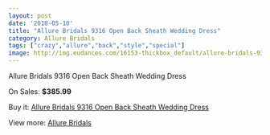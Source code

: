 ```yaml
---
layout: post
date: '2018-05-10'
title: "Allure Bridals 9316 Open Back Sheath Wedding Dress"
category: Allure Bridals
tags: ["crazy","allure","back","style","special"]
image: http://img.eudances.com/16153-thickbox_default/allure-bridals-9316-open-back-sheath-wedding-dress.jpg
---
```

Allure Bridals 9316 Open Back Sheath Wedding Dress

On Sales: **$385.99**
<a href="https://www.eudances.com/en/allure-bridals/4748-allure-bridals-9316-open-back-sheath-wedding-dress.html"><amp-img layout="responsive" width="600" height="600" src="//img.eudances.com/16153-thickbox_default/allure-bridals-9316-open-back-sheath-wedding-dress.jpg" alt="Allure Bridals 9316 Open Back Sheath Wedding Dress 0" /></a>
<a href="https://www.eudances.com/en/allure-bridals/4748-allure-bridals-9316-open-back-sheath-wedding-dress.html"><amp-img layout="responsive" width="600" height="600" src="//img.eudances.com/16155-thickbox_default/allure-bridals-9316-open-back-sheath-wedding-dress.jpg" alt="Allure Bridals 9316 Open Back Sheath Wedding Dress 1" /></a>
<a href="https://www.eudances.com/en/allure-bridals/4748-allure-bridals-9316-open-back-sheath-wedding-dress.html"><amp-img layout="responsive" width="600" height="600" src="//img.eudances.com/16154-thickbox_default/allure-bridals-9316-open-back-sheath-wedding-dress.jpg" alt="Allure Bridals 9316 Open Back Sheath Wedding Dress 2" /></a>

Buy it: [Allure Bridals 9316 Open Back Sheath Wedding Dress](https://www.eudances.com/en/allure-bridals/4748-allure-bridals-9316-open-back-sheath-wedding-dress.html "Allure Bridals 9316 Open Back Sheath Wedding Dress")

View more: [Allure Bridals](https://www.eudances.com/en/2-allure-bridals "Allure Bridals")